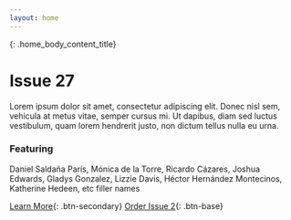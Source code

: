 ```yaml
---
layout: home
---
```


{: .home_body_content_title}
# Issue 27

Lorem ipsum dolor sit amet, consectetur adipiscing elit. Donec nisl sem,
vehicula at metus vitae, semper cursus mi. Ut dapibus, diam sed luctus
vestibulum, quam lorem hendrerit justo, non dictum tellus nulla eu urna.

### Featuring
Daniel Saldaña París, Mónica de la Torre, Ricardo Cázares, Joshua Edwards,
Gladys Gonzalez, Lizzie Davis, Héctor Hernández Montecinos, Katherine Hedeen,
etc filler names

[Learn More](link){: .btn-secondary}
[Order Issue 2](link){: .btn-base}
